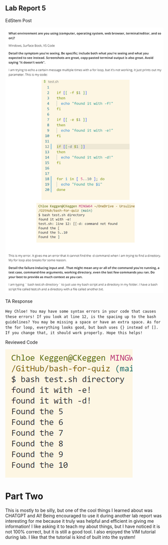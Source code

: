## Lab Report 5 

EdStem Post

![Image](Lab5Edstem.PNG)

TA Response

`Hey Chloe! You may have some syntax errors in your code that causes these errors! If you look at line 12, is the spacing up to the bash guidelines? You may be missing a space or have an extra space.
As for the for loop, everything looks good, but bash uses {} instead of []. If you change that, it should work properly. Hope this helps!`

Reviewed Code

![Image](ReviewedCodeLab5.PNG)


# Part Two

This is mostly to be silly, but one of the cool things I learned about was CHATGPT and AI! Being encouraged to use it during another lab report was interesting for me because it truly was helpful and efficient in giving me information! I like asking it to teach my about things, but I have noticed it is not 100% correct, but it is still a good tool. I also enjoyed the VIM tutorial during lab. I like that the tutorial is kind of built into the system!
